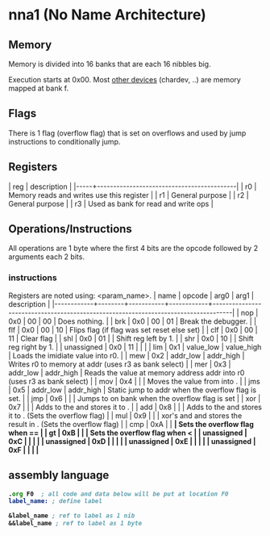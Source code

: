 # nna1 (No Name Architecture)

## Memory
Memory is divided into 16 banks that are each 16 nibbles big.

Execution starts at 0x00.
Most [other devices](devices.md) (chardev, ..) are memory mapped at bank f.

## Flags
There is 1 flag (overflow flag) that is set on overflows and used by jump instructions to conditionally jump.

## Registers

| reg | description                               |
|-----+-------------------------------------------|
| r0  | Memory reads and writes use this register |
| r1  | General purpose                           |
| r2  | General purpose                           |
| r3  | Used as bank for read and write ops       |

## Operations/Instructions
All operations are 1 byte where the first 4 bits are the opcode followed by 2 arguments each 2 bits.

### instructions
Registers are noted using: <param_name>.
| name       | opcode | arg0      | arg1       | description                                                                        |
|------------+--------+-----------+------------+------------------------------------------------------------------------------------|
| nop        | 0x0    | 00        | 00         | Does nothing.                                                                      |
| brk        | 0x0    | 00        | 01         | Break the debugger.                                                                |
| flf        | 0x0    | 00        | 10         | Flips flag (if flag was set reset else set)                                        |
| clf        | 0x0    | 00        | 11         | Clear flag                                                                         |
| shl        | 0x0    | 01        | <reg>      | Shift reg left by 1.                                                               |
| shr        | 0x0    | 10        | <reg>      | Shift reg right by 1.                                                              |
| unassigned | 0x0    | 11        | <reg>      |                                                                                    |
| lim        | 0x1    | value_low | value_high | Loads the imidiate value into r0.                                                  |
| mew        | 0x2    | addr_low  | addr_high  | Writes r0 to memory at addr (uses r3 as bank select)                               |
| mer        | 0x3    | addr_low  | addr_high  | Reads the value at memory address addr into r0 (uses r3 as bank select)            |
| mov        | 0x4    | <source>  | <dest>     | Moves the value from <source> into <dest>.                                         |
| jms        | 0x5    | addr_low  | addr_high  | Static jump to addr when the overflow flag is set.                                 |
| jmp        | 0x6    | <addr>    | <bank>     | Jumps to <addr> on bank <bank> when the overflow flag is set                       |
| xor        | 0x7    | <source>  | <a>        | Adds <a> to the <source> and stores it to <source>.                                |
| add        | 0x8    | <source>  | <a>        | Adds <a> to the <source> and stores it to <source>. (Sets the overflow flag)       |
| mul        | 0x9    | <source>  | <a>        | xor's <a> and <source> and stores the result in <source>. (Sets the overflow flag) |
| cmp        | 0xA    | <a>       | <b>        | Sets the overflow flag when <a> == <b>                                             |
| gt         | 0xB    | <a>       | <b>        | Sets the overflow flag when <a> < <b>                                              |
| unassigned | 0xC    | <reg>     | <reg>      |                                                                                    |
| unassigned | 0xD    | <reg>     | <reg>      |                                                                                    |
| unassigned | 0xE    | <reg>     | <reg>      |                                                                                    |
| unassigned | 0xF    | <reg>     | <reg>      |                                                                                    |


## assembly language

```asm
.org F0  ; all code and data below will be put at location F0
label_name: ; define label

&label_name ; ref to label as 1 nib
&&label_name ; ref to label as 1 byte
```
